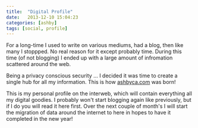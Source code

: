 ```yaml
---
title:  "Digital Profile"
date:   2013-12-10 15:04:23
categories: [ashby]
tags: [social, profile]
---
```

For a long-time I used to write on various mediums, had a blog, then like many I stoppped.  No real reason for it except probably time.  During this time (of not blogging) I ended up with a large amount of infromation scattered around the web. 

Being a privacy conscious security ... I decided it was time to create a single hub for all my information.  This is how [ashbyca.com](http://ashbyca.com) was born!

This is my personal profile on the interweb, which will contain everything all my digital goodies.  I probably won't start blogging again like previously, but if I do you will read it here first.  Over the next couple of month's I will start the migration of data around the internet to here in hopes to have it completed in the new year!
